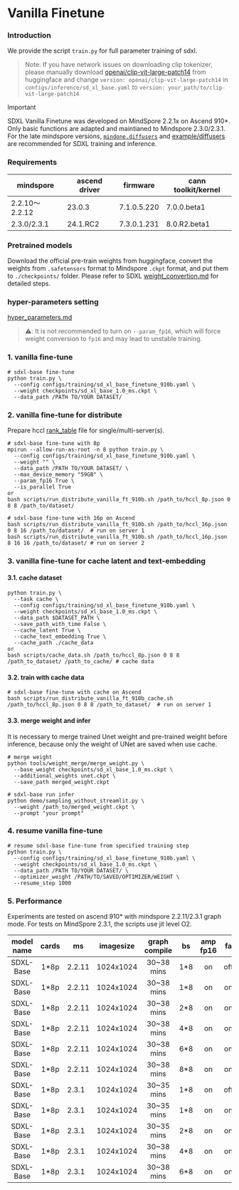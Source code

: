 # Vanilla Finetune

### Introduction

We provide the script `train.py` for full parameter training of sdxl.

> Note: If you have network issues on downloading clip tokenizer, please manually download [openai/clip-vit-large-patch14](https://huggingface.co/openai/clip-vit-large-patch14) from huggingface and change `version: openai/clip-vit-large-patch14` in `configs/inference/sd_xl_base.yaml` to `version: your_path/to/clip-vit-large-patch14`

> [!IMPORTANT]
>
> SDXL Vanilla Finetune was developed on MindSpore 2.2.1x on Ascend 910*. Only basic functions are adapted and maintianed to Mindspore 2.3.0/2.3.1. For the late mindspore versions, [`mindone.diffusers`](https://github.com/mindspore-lab/mindone/tree/master/mindone/diffusers) and [example/diffusers](https://github.com/mindspore-lab/mindone/tree/master/examples/diffusers) are recommended for SDXL training and inference.

### Requirements

| mindspore      | ascend driver | firmware    | cann toolkit/kernel |
| -------------- | ------------- | ----------- | ------------------- |
| 2.2.10～2.2.12 | 23.0.3        | 7.1.0.5.220 | 7.0.0.beta1         |
| 2.3.0/2.3.1    | 24.1.RC2      | 7.3.0.1.231 | 8.0.R2.beta1        |

### Pretrained models

Download the official pre-train weights from huggingface, convert the weights from `.safetensors` format to Mindspore `.ckpt` format, and put them to `./checkpoints/` folder. Please refer to SDXL [weight_convertion.md](./weight_convertion.md) for detailed steps.

### hyper-parameters setting

[hyper_parameters.md](./hyper_parameters.md)

> ⚠️: It is not recommended to turn on `--param_fp16`, which will force weight conversion to `fp16` and may lead to unstable training.

### 1. vanilla fine-tune

```shell
# sdxl-base fine-tune
python train.py \
  --config configs/training/sd_xl_base_finetune_910b.yaml \
  --weight checkpoints/sd_xl_base_1.0_ms.ckpt \
  --data_path /PATH TO/YOUR DATASET/
```

### 2. vanilla fine-tune for distribute

Prepare hccl [rank_table](./tools/rank_table_generation/README.md) file for single/multi-server(s).

```shell
# sdxl-base fine-tune with 8p
mpirun --allow-run-as-root -n 8 python train.py \
  --config configs/training/sd_xl_base_finetune_910b.yaml \
  --weight "" \
  --data_path /PATH TO/YOUR DATASET/ \
  --max_device_memory "59GB" \
  --param_fp16 True \
  --is_parallel True
or
bash scripts/run_distribute_vanilla_ft_910b.sh /path_to/hccl_8p.json 0 8 8 /path_to/dataset/

# sdxl-base fine-tune with 16p on Ascend
bash scripts/run_distribute_vanilla_ft_910b.sh /path_to/hccl_16p.json 0 8 16 /path_to/dataset/  # run on server 1
bash scripts/run_distribute_vanilla_ft_910b.sh /path_to/hccl_16p.json 8 16 16 /path_to/dataset/ # run on server 2
```

### 3. vanilla fine-tune for cache latent and text-embedding

#### 3.1. cache dataset

```shell
python train.py \
  --task cache \
  --config configs/training/sd_xl_base_finetune_910b.yaml \
  --weight checkpoints/sd_xl_base_1.0_ms.ckpt \
  --data_path $DATASET_PATH \
  --save_path_with_time False \
  --cache_latent True \
  --cache_text_embedding True \
  --cache_path ./cache_data
or
bash scripts/cache_data.sh /path_to/hccl_8p.json 0 8 8 /path_to_dataset/ /path_to_cache/ # cache data
```

#### 3.2. train with cache data

```shell
# sdxl-base fine-tune with cache on Ascend
bash scripts/run_distribute_vanilla_ft_910b_cache.sh /path_to/hccl_8p.json 0 8 8 /path_to_dataset/  # run on server 1
```

#### 3.3. merge weight and infer

It is necessary to merge trained Unet weight and pre-trained weight before inference, because only the weight of UNet are saved when use cache.

```shell
# merge weight
python tools/weight_merge/merge_weight.py \
  --base_weight checkpoints/sd_xl_base_1.0_ms.ckpt \
  --additional_weights unet.ckpt \
  --save_path merged_weight.ckpt

# sdxl-base run infer
python demo/sampling_without_streamlit.py \
  --weight /path_to/merged_weight.ckpt \
  --prompt "your prompt"
```

### 4. resume vanilla fine-tune

```shell
# resume sdxl-base fine-tune from specified training step
python train.py \
  --config configs/training/sd_xl_base_finetune_910b.yaml \
  --weight checkpoints/sd_xl_base_1.0_ms.ckpt \
  --data_path /PATH TO/YOUR DATASET/ \
  --optimizer_weight /PATH/TO/SAVED/OPTIMIZER/WEIGHT \
  --resume_step 1000
```


### 5. Performance

Experiments are tested on ascend 910* with mindspore 2.2.11/2.3.1 graph mode. For tests on MindSpore 2.3.1, the scripts use jit level O2.

| model name | cards | ms     | imagesize | graph compile |  bs  | amp fp16 |  fa  | cache | sink | step time |  fps  |
| :--------: | :---: | ------ | :-------: | :-----------: | :--: | :------: | :--: | :---: | :--: | :-------: | :---: |
| SDXL-Base  | 1*8p  | 2.2.11 | 1024x1024 |  30~38 mins   | 1*8  |    on    | off  |  off  | off  |   1.10s   | 7.27  |
| SDXL-Base  | 1*8p  | 2.2.11 | 1024x1024 |  30~38 mins   | 1*8  |    on    |  on  |  on   |  on  |   0.74s   | 10.81 |
| SDXL-Base  | 1*8p  | 2.2.11 | 1024x1024 |  30~38 mins   | 2*8  |    on    |  on  |  on   |  on  |   0.87s   | 18.39 |
| SDXL-Base  | 1*8p  | 2.2.11 | 1024x1024 |  30~38 mins   | 4*8  |    on    |  on  |  on   |  on  |   1.38s   | 23.18 |
| SDXL-Base  | 1*8p  | 2.2.11 | 1024x1024 |  30~38 mins   | 6*8  |    on    |  on  |  on   |  on  |   1.96s   | 24.48 |
| SDXL-Base  | 1*8p  | 2.2.11 | 1024x1024 |  30~38 mins   | 8*8  |    on    |  on  |  on   |  on  |   2.51s   | 25.52 |
| SDXL-Base  | 1*8p  | 2.3.1  | 1024x1024 |  30~35 mins   | 1*8  |    on    | off  |  off  | off  |   0.88s   | 9.09  |
| SDXL-Base  | 1*8p  | 2.3.1  | 1024x1024 |  30~35 mins   | 1*8  |    on    |  on  |  on   |  on  |   0.53s   | 15.09 |
| SDXL-Base  | 1*8p  | 2.3.1  | 1024x1024 |  30~35 mins   | 2*8  |    on    |  on  |  on   |  on  |   0.71s   | 22.54 |
| SDXL-Base  | 1*8p  | 2.3.1  | 1024x1024 |  30~38 mins   | 4*8  |    on    |  on  |  on   |  on  |   1.07s   | 29.91 |
| SDXL-Base  | 1*8p  | 2.3.1  | 1024x1024 |  30~38 mins   | 6*8  |    on    |  on  |  on   |  on  |    OOM    |  OOM  |
